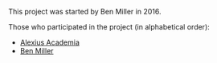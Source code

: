 This project was started by Ben Miller in 2016.

Those who participated in the project (in alphabetical order):

- [Alexius Academia](https://github.com/alexiusacademia)
- [Ben Miller](https://github.com/benjiyamin)
